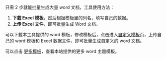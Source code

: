 只需 2 步就能批量生成大量 word 文档，工具使用方法：

1. **下载 Excel 模板**，然后根据模板里的列名，填写自己的数据。
2. **上传 Excel 文件**，即可批量生成 Word 文档。

可以下载本工具提供的 word 模板，修改模板后，点击进入[自定义模板](https://games.programnotes.cn/zh/tools/gendocx)页，上传自己的 word 模板和 Excel 数据文件，即可批量生成自定义的 word 文档。

可以点击 [更多模板](https://games.programnotes.cn/zh/tools/gendocx/temp)，查看本站提供的更多 word 主题模板。
